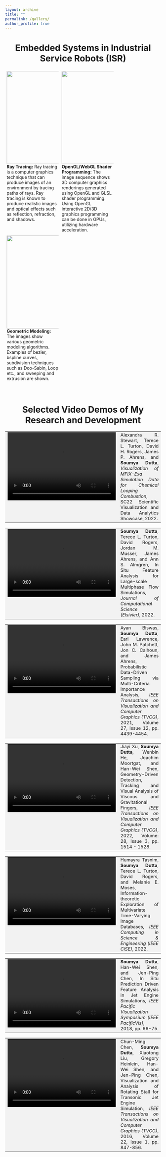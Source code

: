 ```yaml
---
layout: archive
title: ""
permalink: /gallery/
author_profile: true
---
```


<!-- Table style with CSS -->
<style type="text/css">
table {
    border: none;
    border-collapse: collapse;
}
td {
    border: none;
    background-color: #F2F2F2;
}
.gifcol {
  float: left;
  width: 33.33%;
  padding: 5px;
}

/* Clear floats after image containers */
.row::after {
  content: "";
  clear: both;
  display: table;
}
</style>


<h1 style="text-align:center"> Embedded Systems in Industrial Service Robots (ISR) </h1>


<div class="row">
  <div class="gifcol">
    <img src="/gifs/ray_tracing.gif"  style="width:300px;height:300px;">
    <b>Ray Tracing:</b> Ray tracing is a computer graphics technique that can produce images of an environment by tracing paths of rays. Ray tracing is known to produce realistic images and optical effects such as reflection, refraction, and shadows.
  </div>
  <div class="gifcol">
    <img src="/gifs/opengl_shader.gif"  style="width:300px;height:300px;">
    <b>OpenGL/WebGL Shader Programming:</b> The image sequence shows 3D computer graphics renderings generated using OpenGL and GLSL shader programming. Using OpenGL interactive 2D/3D graphics programming can be done in GPUs, utilizing hardware acceleration. 
  </div>
  <div class="gifcol">
    <img src="/gifs/geom_modeling.gif"  style="width:300px;height:300px;">
    <b>Geometric Modeling:</b> The images show various geometric modeling algorithms. Examples of bezier, bspline curves, subdivision techniques such as Doo-Sabin, Loop etc., and sweeping and extrusion are shown.
  </div>
</div> 

&nbsp;


<h1 style="text-align:center"> Selected Video Demos of My Research and Development </h1>

<table>
   <tr width="100%;">
      <td width="40%;" valign="top"><center>
      <video id="left" width="350" height="220" controls="controls"> 
        <source type="video/mp4" src="/videos/MFIX-Exa_SC22_Video.mp4"/> 
      </video>
      <td width="100%;" style="font-size:11pt;" align="justify" valign="top"> Alexandra R. Stewart, Terece L. Turton, David H. Rogers, James P. Ahrens, and <b>Soumya Dutta</b>, <em>Visualization of MFIX-Exa Simulation Data for Chemical Looping Combustion</em>, SC22 Scientific Visualization and Data Analytics Showcase, 2022.
      </td>
      </center></td>
   </tr>
</table>


<table>
   <tr width="100%;">
      <td width="40%;" valign="top"><center>
      <video id="id" width="350" height="220" controls="controls"> 
        <source type="video/mp4" src="/videos/mfix_jocs_2021.mp4"/> 
      </video>
      <td width="100%;" style="font-size:11pt;" align="justify" valign="top"> <b>Soumya Dutta</b>, Terece L. Turton, David Rogers, Jordan M. Musser, James Ahrens, and Ann S. Almgren, In Situ Feature Analysis for Large-scale Multiphase Flow Simulations, <em>Journal of Computational Science (Elsivier)</em>, 2022.
      </td>
      </center></td>
   </tr>
</table>

<table>
   <tr width="100%;">
      <td width="40%;" valign="top"><center>
      <video id="id" width="350" height="220" controls="controls"> 
        <source type="video/mp4" src="/videos/sampling_TVCG.mp4"/> 
      </video>
      <td width="100%;" style="font-size:11pt;" align="justify" valign="top"> Ayan Biswas, <b>Soumya Dutta</b>, Earl Lawrence, John M. Patchett, Jon C. Calhoun, and James Ahrens, Probabilistic Data-Driven Sampling via Multi-Criteria Importance Analysis, <em>IEEE Transactions on Visualization and Computer Graphics (TVCG)</em>, 2021, Volume 27, Issue 12, pp. 4439-4454.
      </td>
      </center></td>
   </tr>
</table>

<table>
   <tr width="100%;">
      <td width="40%;" valign="top"><center>
      <video id="id" width="350" height="220" controls="controls"> 
        <source type="video/mp4" src="/videos/Jiayi_TVCG.mp4"/> 
      </video>
      <td width="100%;" style="font-size:11pt;" align="justify" valign="top"> Jiayi Xu, <b>Soumya Dutta</b>, Wenbin He, Joachim Moortgat, and Han-Wei Shen, Geometry-Driven Detection, Tracking and Visual Analysis of Viscous and Gravitational Fingers, <em>IEEE Transactions on Visualization and Computer Graphics (TVCG)</em>, 2022, Volume: 28, Issue 3, pp. 1514 - 1528.
      </td>
      </center></td>
   </tr>
</table>

<table>
   <tr width="100%;">
      <td width="40%;" valign="top"><center>
      <video id="id" width="350" height="220" controls="controls"> 
        <source type="video/mp4" src="/videos/Humayra_Info_theory_CiSE.mp4"/> 
      </video>
      <td width="100%;" style="font-size:11pt;" align="justify" valign="top"> Humayra Tasnim, <b>Soumya Dutta</b>, Terece L. Turton, David Rogers, and Melanie E. Moses, Information-theoretic Exploration of Multivariate Time-Varying Image Databases, <em>IEEE Computing in Science & Engineering (IEEE CiSE)</em>, 2022.
      </td>
      </center></td>
   </tr>
</table>

<table>
   <tr width="100%;">
      <td width="40%;" valign="top"><center>
      <video id="id" width="350" height="220" controls="controls"> 
        <source type="video/mp4" src="/videos/pvis2018_1661.mp4"/> 
      </video>
      <td width="100%;" style="font-size:11pt;" align="justify" valign="top"> <b>Soumya Dutta</b>, Han-Wei Shen, and Jen-Ping Chen, In Situ Prediction Driven Feature Analysis in Jet Engine Simulations, <em>IEEE Pacific Visualization Symposium (IEEE PacificVis)</em>, 2018, pp. 66-75.
      </td>
      </center></td>
   </tr>
</table>


<table>
   <tr width="100%;">
      <td width="35%;" valign="top"><center>
      <video id="id" width="350" height="220" controls="controls"> 
        <source type="video/mp4" src="/videos/vis15_turbine_supplementary.mp4"/> 
      </video>
      <td width="100%;" style="font-size:11pt;" align="justify" valign="top"> Chun-Ming Chen, <b>Soumya Dutta</b>, Xiaotong Liu, Gregory Heinlein, Han-Wei Shen, and Jen-Ping Chen, Visualization and Analysis of Rotating Stall for Transonic Jet Engine Simulation, <em>IEEE Transactions on Visualization and Computer Graphics (TVCG)</em>, 2016, Volume 22, Issue 1, pp. 847-856.
      </td>
      </center></td>
   </tr>
</table> 

